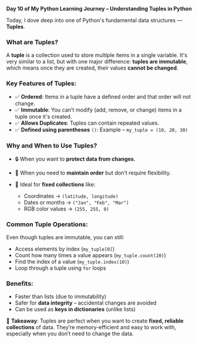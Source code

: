 **Day 10 of My Python Learning Journey – Understanding Tuples in Python**

Today, I dove deep into one of Python's fundamental data structures — **Tuples**.

### What are Tuples?

A **tuple** is a collection used to store multiple items in a single variable. It's very similar to a list, but with one major difference: **tuples are immutable**, which means once they are created, their values **cannot be changed**.

### Key Features of Tuples:

* ✅ **Ordered**: Items in a tuple have a defined order and that order will not change.
* ✅ **Immutable**: You can’t modify (add, remove, or change) items in a tuple once it's created.
* ✅ **Allows Duplicates**: Tuples can contain repeated values.
* ✅ **Defined using parentheses** `()`: Example – `my_tuple = (10, 20, 30)`

### Why and When to Use Tuples?

* 🔒 When you want to **protect data from changes**.
* 🧭 When you need to **maintain order** but don’t require flexibility.
* 📆 Ideal for **fixed collections** like:

  * Coordinates → `(latitude, longitude)`
  * Dates or months → `("Jan", "Feb", "Mar")`
  * RGB color values → `(255, 255, 0)`

### Common Tuple Operations:

Even though tuples are immutable, you can still:

* Access elements by index (`my_tuple[0]`)
* Count how many times a value appears (`my_tuple.count(20)`)
* Find the index of a value (`my_tuple.index(10)`)
* Loop through a tuple using `for` loops

### Benefits:

* Faster than lists (due to immutability)
* Safer for **data integrity** – accidental changes are avoided
* Can be used as **keys in dictionaries** (unlike lists)

📝 **Takeaway**:
Tuples are perfect when you want to create **fixed, reliable collections** of data. They’re memory-efficient and easy to work with, especially when you don’t need to change the data.
